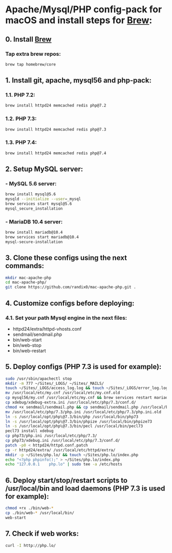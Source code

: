 # Apache/Mysql/PHP config-pack for macOS and install steps for [Brew](https://brew.sh/):

## 0. Install [Brew](https://brew.sh/)
### Tap extra brew repos:
```sh
brew tap homebrew/core
```

## 1. Install git, apache, mysql56 and php-pack:
### 1.1. PHP 7.2:
```sh
brew install httpd24 memcached redis php@7.2
```

### 1.2. PHP 7.3:
```sh
brew install httpd24 memcached redis php@7.3
```

### 1.3. PHP 7.4:
```sh
brew install httpd24 memcached redis php@7.4
```

## 2. Setup MySQL server:
### - MySQL 5.6 server:
```sh
brew install mysql@5.6
mysqld --initialize --user=_mysql
brew services start mysql@5.6
mysql_secure_installation
```
### - MariaDB 10.4 server:
```sh
brew install mariadb@10.4
brew services start mariadb@10.4
mysql-secure-installation
```

## 3. Clone these configs using the next commands:
```sh
mkdir mac-apache-php
cd mac-apache-php/
git clone https://github.com/randix0/mac-apache-php.git .
```

## 4. Customize configs before deploying:

### 4.1. Set your path Mysql engine in the next files:
- httpd24/extra/httpd-vhosts.conf
- sendmail/sendmail.php
- bin/web-start
- bin/web-stop
- bin/web-restart

## 5. Deploy configs (PHP 7.3 is used for example):
```sh
sudo /usr/sbin/apachectl stop
mkdir -m 777 ~/Sites/_LOGS/ ~/Sites/_MAILS/
touch ~/Sites/_LOGS/access_log.log && touch ~/Sites/_LOGS/error_log.log
mv /usr/local/etc/my.cnf /usr/local/etc/my.cnf.old
cp mysql56/my.cnf /usr/local/etc/my.cnf && brew services restart mariadb@10.4
cp xdebug/xdebug-extra.ini /usr/local/etc/php/7.3/conf.d/
chmod +x sendmail/sendmail.php && cp sendmail/sendmail.php /usr/local/bin/
mv /usr/local/etc/php/7.3/php.ini /usr/local/etc/php/7.3/php.ini.old
ln -s /usr/local/opt/php\@7.3/bin/php /usr/local/bin/php73
ln -s /usr/local/opt/php\@7.3/bin/phpize /usr/local/bin/phpize73
ln -s /usr/local/opt/php\@7.3/bin/pecl /usr/local/bin/pecl73
pecl73 install xdebug
cp php73/php.ini /usr/local/etc/php/7.3/
cp php73/xdebug.ini /usr/local/etc/php/7.3/conf.d/
patch -p0 < httpd24/httpd.conf.patch
cp -r httpd24/extra/ /usr/local/etc/httpd/extra/
mkdir -p ~/Sites/php.lo/ && touch ~/Sites/php.lo/index.php
echo "<?php phpinfo();" > ~/Sites/php.lo/index.php
echo "127.0.0.1    php.lo" | sudo tee -a /etc/hosts
```

## 6. Deploy start/stop/restart scripts to /usr/local/bin and load daemons (PHP 7.3 is used for example):
```sh
chmod +rx ./bin/web-*
cp ./bin/web-* /usr/local/bin/
web-start
```

## 7. Check if web works:
```sh
curl -I http://php.lo/
```
